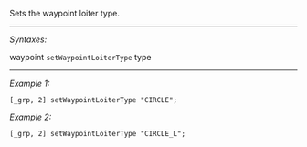 Sets the waypoint loiter type.


---
*Syntaxes:*

waypoint `setWaypointLoiterType` type

---
*Example 1:*

```sqf
[_grp, 2] setWaypointLoiterType "CIRCLE";
```

*Example 2:*

```sqf
[_grp, 2] setWaypointLoiterType "CIRCLE_L";
```